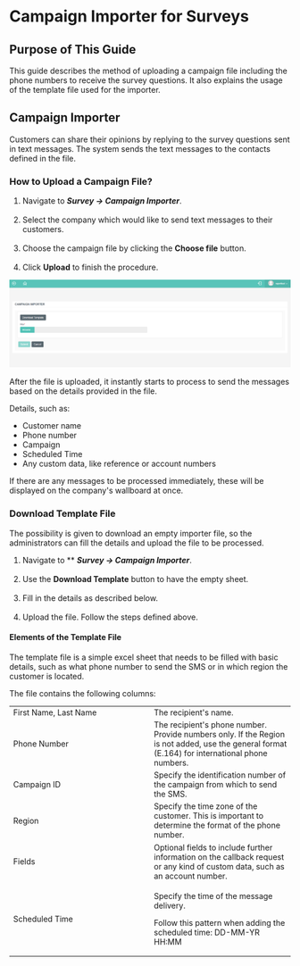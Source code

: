 # Campaign Importer for Surveys

## Purpose of This Guide

This guide describes the method of uploading a campaign file including
the phone numbers to receive the survey questions. It also explains the
usage of the template file used for the importer.

## Campaign Importer

Customers can share their opinions by replying to the survey questions
sent in text messages. The system sends the text messages to the
contacts defined in the file.

### How to Upload a Campaign File?

1.  Navigate to ***Survey → Campaign Importer***.  
     
2.  Select the company which would like to send text messages to their
    customers.  
     
3.  Choose the campaign file by clicking the **Choose file** button.  
     
4.  Click **Upload** to finish the procedure.

![](attachments/12722601/12722604.png)

After the file is uploaded, it instantly starts to process to send the
messages based on the details provided in the file.

Details, such as:

-   Customer name
-   Phone number
-   Campaign
-   Scheduled Time
-   Any custom data, like reference or account numbers

If there are any messages to be processed immediately, these will be
displayed on the company's wallboard at once.

### Download Template File

The possibility is given to download an empty importer file, so the
administrators can fill the details and upload the file to be processed.

1.  Navigate to ** ***Survey → Campaign Importer***.  
     
2.  Use the **Download Template** button to have the empty sheet.  
     
3.  Fill in the details as described below.  
     
4.  Upload the file. Follow the steps defined above.

#### Elements of the Template File

The template file is a simple excel sheet that needs to be filled with
basic details, such as what phone number to send the SMS or in which
region the customer is located.

The file contains the following columns:

<table>
<colgroup>
<col style="width: 50%" />
<col style="width: 50%" />
</colgroup>
<tbody>
<tr class="odd">
<td>First Name, Last Name</td>
<td>The recipient's name.</td>
</tr>
<tr class="even">
<td>Phone Number</td>
<td>The recipient's phone number. Provide numbers only. If the Region is not added, use the general format (E.164) for international phone numbers.</td>
</tr>
<tr class="odd">
<td>Campaign ID</td>
<td>Specify the identification number of the campaign from which to send the SMS.</td>
</tr>
<tr class="even">
<td>Region</td>
<td>Specify the time zone of the customer. This is important to determine the format of the phone number.</td>
</tr>
<tr class="odd">
<td>Fields</td>
<td>Optional fields to include further information on the callback request or any kind of custom data, such as an account number.</td>
</tr>
<tr class="even">
<td>Scheduled Time</td>
<td><p>Specify the time of the message delivery.</p>
<div>
<div>
<p>Follow this pattern when adding the scheduled time: DD-MM-YR HH:MM</p>
</div>
</div></td>
</tr>
</tbody>
</table>
